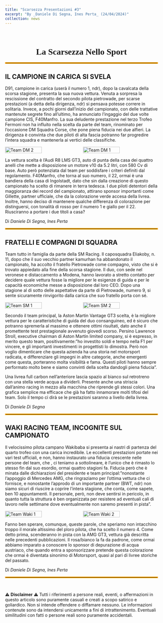 ```yaml
---
title: "Scarsezza Presentazioni #3"
excerpt: "By _Daniele Di Segna, Ines Perta_ (24/04/2024)"
collection: news
---
```


<br>

<h1 style="text-align: center; font-family: Algerian;">La Scarsezza Nello Sport</h1>
<hr style="border: 2px solid orange;" />

## IL CAMPIONE IN CARICA SI SVELA

D91, campione in carica (userà il numero 1, ndr), dopo la cavalcata della scorsa stagione, presenta la sua nuova vettura. Venuta a sorpresa la rescissione del contratto del secondo pilota pietrowade, per scarse prestazioni (a detta della dirigenza, ndr) si pensava potesse correre in solitaria. Invece, a pochi giorni dall’inizio del campionato, con delle trattative mantenute segrete fino all’ultimo, ha annunciato l’ingaggio del due volte campione CIS, F40Manfro. La sua deludente prestazione nel terzo Trofeo Fermoni non ha influito nella scelta da parte del team, rinominato per l’occasione DM Squadra Corse, che pone piena fiducia nei due alfieri. La dirigenza è convinta che due piloti di alta fascia potranno far progredire l’intera squadra e mantenerla ai vertici delle classifiche.

<div style="display: flex; justify-content: space-between;">
    <img src="../news_images/team_dm1_news.jpeg" alt="Team DM 2" style="width:49%;"/>
    <img src="../news_images/team_dm2_news.jpeg" alt="Team DM 1" style="width:49%;"/>
</div>

La vettura scelta è l’Audi R8 LMS GT3, auto di punta della casa dei quattro anelli che mette a disposizione un motore v10 da 5.2 litri, con 580 Cv di base. Auto però potenziata dal team per soddisfare i criteri definiti dal regolamento. F40Manfro, che torna al suo numero, il 22, ormai è una bandiera della casa di Ingolstadt, dato che sin dalla creazione di questo campionato ha scelto di rimanere in terra tedesca. I due piloti detentori della maggioranza dei record del campionato, attirano sponsor importanti come Gillette, partner ufficiale, che da la colorazione verde accesa della livrea. Inoltre, hanno deciso di mantenere qualche differenza di colorazione per distinguersi, con tonalità di rosso per il numero 1 e giallo per il 22. Riusciranno a portare i due titoli a casa?

Di _Daniele Di Segna, Ines Perta_

<hr style="border: 2px solid orange;" />

## FRATELLI E COMPAGNI DI SQUADRA 

Team tutto in famiglia da parte della SM Racing. Il caposquadra Eliakoby, n. 11, dopo che il suo vecchio partner kamurhan ha abbandonato il campionato, ha accolto il fratello Pietrowade come compagno, visto che si è trovato appiedato alla fine della scorsa stagione. Il duo, con sede nel veronese e distaccamento a Modena, hanno lavorato a stretto contatto per decidere quale vettura fosse la migliore per le esigenze di guida e per le capacità economiche messe a disposizione dal loro CEO. Dopo una stagione al di sotto delle aspettative da parte di Pietrowade, numero 9, si sente sicuramente rinvigorito dalla carica che suo fratello porta con sé.

<div style="display: flex; justify-content: space-between;">
    <img src="../news_images/team_sm1_news.jpeg" alt="Team SM 1" style="width:49%;"/>
    <img src="../news_images/team_sm2_news.jpeg" alt="Team SM 2" style="width:49%;"/>
</div>

Secondo il team principal, la Aston Martin Vantage GT3 scelta, è la migliore vettura per le caratteristiche di guida del duo consanguineo, ed è sicuro che potranno spremerla al massimo e ottenere ottimi risultati, dato anche il promettente test prestagionale avvenuto giovedì scorso.
Persino Lawrence Stroll, executive chairman di Aston Martin limited company, si è espresso, in merito questo team, positivamente:”ho investito soldi e tempo nella F1 per vincere, e gli
importanti investimenti in progettisti lo dimostra. Però non voglio dimenticare che questa azienda ha una storia nel motorsport radicata, e differenziare gli impegni in altre categorie, anche emergenti come questa, porteranno molta visibilità e fama. Questi piloti hanno sempre performato molto bene e siamo convinti della scelta dandogli piena fiducia”.

Una livrea full carbon nell’anteriore lascia spazio al bianco sul retrotreno con una stella verde acqua a dividerli. Presente anche una striscia dall’animo racing in mezzo alla macchina che riprende gli stessi colori. Una grafica semplice ma efficace che già ha fatto innamorare molti tifosi del team. Solo il tempo ci dirà se le prestazioni saranno a livello della livrea.

Di _Daniele Di Segna_

<hr style="border: 2px solid orange;" />

## WAKI RACING TEAM, INCOGNITE SUL CAMPIONATO  

Il velocissimo pilota campano Wakibaba si presenta ai nastri di partenza del quarto trofeo con una carica incredibile. Le eccellenti prestazioni portate nei vari test ufficiali, e non, hanno instaurato una fiducia crescente nelle persone del team, che , ci teniamo a sottolineare, è l’unico che è rimasto lo stesso fin dal suo esordio, ormai quattro stagioni fa. Fiducia però che è minata dalle dichiarazioni del presidente e team principal:”nonostante l’appoggio di Mercedes AMG, che ringraziamo per l’ottima vettura che ci fornisce, e nonostante l’approdo di un importante partner (BWT, ndr) non siamo sicuri di riuscire a coprire l’intera stagione, che conta, come sapete, ben 10 appuntamenti. Il personale, però, non deve sentirsi in pericolo, in quanto tutta la struttura è ben organizzata per resistere ad eventuali cali di lavoro nelle settimane dove eventualmente non saremo presenti in pista”. 

<div style="display: flex; justify-content: space-between;">
    <img src="../news_images/team_waki1_news.jpeg" alt="Team Waki 1" style="width:49%;"/>
    <img src="../news_images/team_waki2_news.jpeg" alt="Team Waki 2" style="width:49%;"/>
</div>

Fanno ben sperare, comunque, queste parole, che speriamo non intacchino troppo il morale altissimo del ploro pilota, che ha scelto il numero 4. Come detto prima, scenderanno in pista con la AMG GT3, vettura già descritta nelle precedenti pubblicazioni. Il rosa/bianco la fa da padrone, come ormai abbiamo imparato a conoscere lo sponsor di depurazione di acqua austriaco, che quando entra a sponsorizzare pretende questa colorazione che ormai è diventata sinonimo di Motorsport, quasi al pari di livree storiche del passato.

Di _Daniele Di Segna, Ines Perta_

<hr style="border: 2px solid orange;" />

<br>

⚠️ **Disclaimer** ⚠️
Tutti i riferimenti a persone reali, eventi, o affermazioni in questo articolo sono puramente casuali e creati a scopo satirico e goliardico. Non si intende offendere o diffamare nessuno. Le informazioni contenute sono da intendersi unicamente a fini di intrattenimento. Eventuali similitudini con fatti o persone reali sono puramente accidentali.